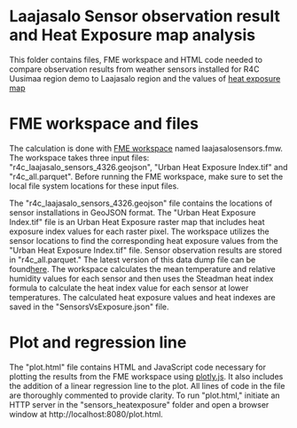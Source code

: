 # Laajasalo Sensor observation result and Heat Exposure map analysis
This folder contains files, FME workspace and HTML code needed to compare observation results from weather sensors installed for R4C Uusimaa region demo to Laajasalo region and the values of [heat exposure map](https://hri.fi/data/en_GB/dataset/helsingin-lampohaavoittuvuusindeksi)

# FME workspace and files

The calculation is done with [FME workspace](https://fme.safe.com/) named laajasalosensors.fmw. The workspace takes three input files: "r4c_laajasalo_sensors_4326.geojson", "Urban Heat Exposure Index.tif" and "r4c_all.parquet". Before running the FME workspace, make sure to set the local file system locations for these input files.

The "r4c_laajasalo_sensors_4326.geojson" file contains the locations of sensor installations in GeoJSON format. The "Urban Heat Exposure Index.tif" file is an Urban Heat Exposure raster map that includes heat exposure index values for each raster pixel. The workspace utilizes the sensor locations to find the corresponding heat exposure values from the "Urban Heat Exposure Index.tif" file. Sensor observation results are stored in "r4c_all.parquet." The latest version of this data dump file can be found[here](https://bri3.fvh.io/opendata/r4c/). The workspace calculates the mean temperature and relative humidity values for each sensor and then uses the Steadman heat index formula to calculate the heat index value for each sensor at lower temperatures. The calculated heat exposure values and heat indexes are saved in the "SensorsVsExposure.json" file. 

# Plot and regression line

The "plot.html" file contains HTML and JavaScript code necessary for plotting the results from the FME workspace using [plotly.js](https://plotly.com/javascript/). It also includes the addition of a linear regression line to the plot. All lines of code in the file are thoroughly commented to provide clarity. To run "plot.html," initiate an HTTP server in the "sensors_heatexposure" folder and open a browser window at http://localhost:8080/plot.html.